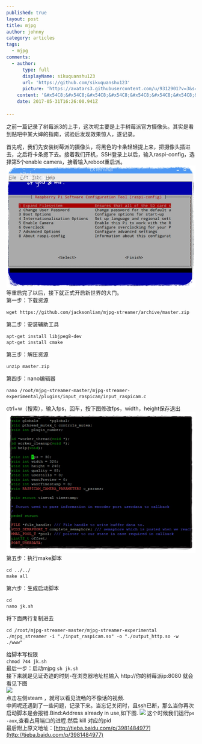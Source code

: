 ```yaml
---
published: true
layout: post
title: mjpg
author: johnny
category: articles
tags:
  - mjpg
comments:
  - author:
      type: full
      displayName: sikuquanshu123
      url: 'https://github.com/sikuquanshu123'
      picture: 'https://avatars3.githubusercontent.com/u/9312901?v=3&s=73'
    content: '&#x54C8;&#x54C8;&#x54C8;&#x54C8;&#x54C8;&#x54C8;&#x54C8;&#x54C8;&#x54C8;'
    date: 2017-05-31T16:26:00.941Z

---
```


之前一篇记录了树莓派3的上手，这次呢主要是上手树莓派官方摄像头。其实是看到贴吧中某大婶的指南，试验后发现效果惊人，遂记录。
<!-- more -->
首先呢，我们先安装树莓派的摄像头，将黑色的卡条轻轻提上来，把摄像头插进去，之后将卡条摁下去。接着我们开机，SSH登录上以后，输入raspi-config，选择第5个enable camera，接着输入reboot重启派。  
 ![](/images/mjpg_1.png)  
等重启完了以后，接下就正式开启新世界的大门。  
第一步：下载资源  
```
wget https://github.com/jacksonliam/mjpg-streamer/archive/master.zip
```  
第二步：安装辅助工具  
```
apt-get install libjpeg8-dev  
apt-get install cmake
``` 
第三步：解压资源  
```
unzip master.zip
```  
第四步：nano编辑器  
```
nano /root/mjpg-streamer-master/mjpg-streamer-experimental/plugins/input_raspicam/input_raspicam.c
```   
ctrl+w（搜索），输入fps，回车，按下图修改fps，width，height保存退出  
![](/images/mjpg_2.png)  
第五步：执行make脚本  
```  
cd ../../  
make all  
```
第六步：生成启动脚本  
```
cd  
nano jk.sh  
```  
将下面两行复制进去  
```
cd /root/mjpg-streamer-master/mjpg-streamer-experimental  
./mjpg_streamer -i "./input_raspicam.so" -o "./output_http.so -w ./www"  
```  
给脚本写权限  
```chmod 744 jk.sh```  
最后一步：启动mjpg
```sh jk.sh```  
接下来就是见证奇迹的时刻-在浏览器地址栏输入 http://你的树莓派ip:8080 就会看见下图  
![](/images/mjpg_4.png)  
点击左侧steam ，就可以看见流畅的不像话的视频.  
中间呢还遇到了一些问题，记录下来。当忘记关闭时，且ssh已断，那么当你再次启动脚本是会报错.Bind:Address already in use,如下图.
![](/images/mjpg_5.png)
这个时候我们运行```ps -aux```,查看占用端口的进程.然后 kill 对应的pid  
最后附上原文地址：[http://tieba.baidu.com/p/3981484977](http://tieba.baidu.com/p/3981484977)


